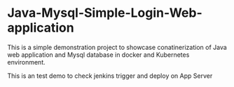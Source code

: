 # Java-Mysql-Simple-Login-Web-application

This is a simple demonstration project to showcase conatinerization of Java web application and Mysql database in docker and Kubernetes environment.

This is an test demo to check jenkins trigger and deploy on App Server
